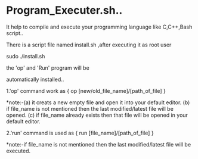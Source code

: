 # Program_Executer.sh..
It help to compile and execute your programming language like C,C++,Bash script..



There is a script file named install.sh ,after executing it as root user

sudo ./install.sh

the 'op' and 'Run' program will be 

automatically installed..



1.'op' command work as { op [new/old_file_name]/[path_of_file] }

  *note:-(a) it creats a new empty file  and open it into your default editor.
         (b) if file_name is not mentioned then the last modified/latest file will be opened.
         (c) if file_name already exists then that file will be opened in your default editor.



2.'run' command is used as { run [file_name]/[path_of_file] }

  *note:-if file_name is not mentioned then the last modified/latest file will be executed.
  
   

